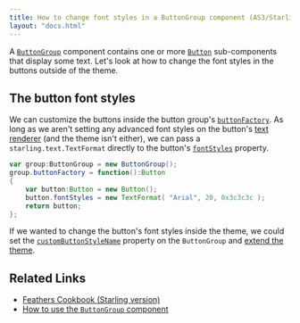 ```yaml
---
title: How to change font styles in a ButtonGroup component (AS3/Starling version)
layout: "docs.html"
---
```


A [`ButtonGroup`](../button-group.md) component contains one or more [`Button`](../button.md) sub-components that display some text. Let's look at how to change the font styles in the buttons outside of the theme.

## The button font styles

We can customize the buttons inside the button group's [`buttonFactory`](/api-reference/feathers/controls/ButtonGroup.html#buttonFactory). As long as we aren't setting any advanced font styles on the button's [text renderer](../text-renderers.md) (and the theme isn't either), we can pass a `starling.text.TextFormat` directly to the button's [`fontStyles`](/api-reference/feathers/controls/Button.html#fontStyles) property.

```actionscript
var group:ButtonGroup = new ButtonGroup();
group.buttonFactory = function():Button
{
	var button:Button = new Button();
	button.fontStyles = new TextFormat( "Arial", 20, 0x3c3c3c );
	return button;
};
```

If we wanted to change the button's font styles inside the theme, we could set the [`customButtonStyleName`](/api-reference/feathers/controls/ButtonGroup.html#customButtonStyleName) property on the `ButtonGroup` and [extend the theme](../extending-themes.md).

## Related Links

- [Feathers Cookbook (Starling version)](./index.md)
- [How to use the `ButtonGroup` component](../button-group.md)

